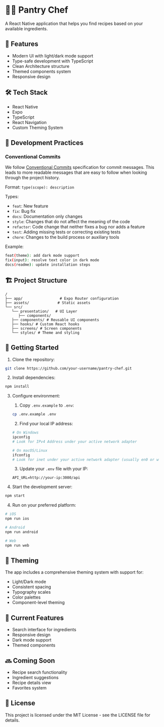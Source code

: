 # 🧑‍🍳 Pantry Chef

A React Native application that helps you find recipes based on your available ingredients.

## 🚀 Features

- Modern UI with light/dark mode support
- Type-safe development with TypeScript
- Clean Architecture structure
- Themed components system
- Responsive design

## 🛠 Tech Stack

- React Native
- Expo
- TypeScript
- React Navigation
- Custom Theming System

## 📝 Development Practices

### Conventional Commits

We follow [Conventional Commits](https://www.conventionalcommits.org/) specification for commit messages. This leads to more readable messages that are easy to follow when looking through the project history.

Format: `type(scope): description`

Types:
- `feat`: New feature
- `fix`: Bug fix
- `docs`: Documentation only changes
- `style`: Changes that do not affect the meaning of the code
- `refactor`: Code change that neither fixes a bug nor adds a feature
- `test`: Adding missing tests or correcting existing tests
- `chore`: Changes to the build process or auxiliary tools

Example:
```bash
feat(theme): add dark mode support
fix(input): resolve text color in dark mode
docs(readme): update installation steps
```

## 🏗 Project Structure

```
/
├── app/                 # Expo Router configuration
├── assets/             # Static assets
└── src/
   └── presentation/   # UI Layer
      ├── components/
   ├── components/ # Reusable UI components
   ├── hooks/ # Custom React hooks
   ├── screens/ # Screen components
   └── styles/ # Theme and styling
```

## 🚦 Getting Started

1. Clone the repository:
```bash
git clone https://github.com/your-username/pantry-chef.git
```

2. Install dependencies:
```bash
npm install
```

3. Configure environment:
   1. Copy `.env.example` to `.env`:
   ```bash
   cp .env.example .env
   ```
   
   2. Find your local IP address:
   ```bash
   # On Windows
   ipconfig
   # Look for IPv4 Address under your active network adapter

   # On macOS/Linux
   ifconfig
   # Look for inet under your active network adapter (usually en0 or wlan0)
   ```

   3. Update your `.env` file with your IP:
   ```env
   API_URL=http://your-ip:3000/api
   ```

4. Start the development server:
```bash
npm start
```

4. Run on your preferred platform:
```bash
# iOS
npm run ios

# Android
npm run android

# Web
npm run web
```

## 🎨 Theming

The app includes a comprehensive theming system with support for:
- Light/Dark mode
- Consistent spacing
- Typography scales
- Color palettes
- Component-level theming

## 📱 Current Features

- Search interface for ingredients
- Responsive design
- Dark mode support
- Themed components

## 🔜 Coming Soon

- Recipe search functionality
- Ingredient suggestions
- Recipe details view
- Favorites system

## 📄 License

This project is licensed under the MIT License - see the LICENSE file for details.